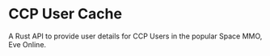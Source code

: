 # CCP User Cache

A Rust API to provide user details for CCP Users in the popular Space MMO, Eve Online.